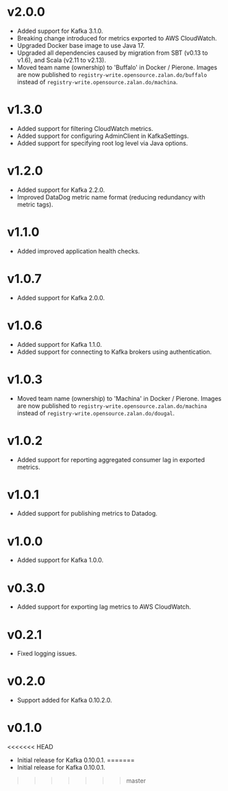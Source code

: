 # v2.0.0

 - Added support for Kafka 3.1.0.
 - Breaking change introduced for metrics exported to AWS CloudWatch.
 - Upgraded Docker base image to use Java 17.
 - Upgraded all dependencies caused by migration from SBT (v0.13 to v1.6), and Scala (v2.11 to v2.13).
 - Moved team name (ownership) to 'Buffalo' in Docker / Pierone. Images are now published to `registry-write.opensource.zalan.do/buffalo` instead of `registry-write.opensource.zalan.do/machina`.

# v1.3.0

 - Added support for filtering CloudWatch metrics.
 - Added support for configuring AdminClient in KafkaSettings.
 - Added support for specifying root log level via Java options.

# v1.2.0

 - Added support for Kafka 2.2.0.
 - Improved DataDog metric name format (reducing redundancy with metric tags).

# v1.1.0

 - Added improved application health checks.

# v1.0.7

 - Added support for Kafka 2.0.0.

# v1.0.6

 - Added support for Kafka 1.1.0.
 - Added support for connecting to Kafka brokers using authentication.

# v1.0.3

 - Moved team name (ownership) to 'Machina' in Docker / Pierone. Images are now published to `registry-write.opensource.zalan.do/machina` instead of `registry-write.opensource.zalan.do/dougal`.

# v1.0.2

 - Added support for reporting aggregated consumer lag in exported metrics.

# v1.0.1

 - Added support for publishing metrics to Datadog.

# v1.0.0

 - Added support for Kafka 1.0.0.

# v0.3.0

 - Added support for exporting lag metrics to AWS CloudWatch.

# v0.2.1

 - Fixed logging issues.

# v0.2.0

 - Support added for Kafka 0.10.2.0.

# v0.1.0

<<<<<<< HEAD
 - Initial release for Kafka 0.10.0.1.
=======
- Initial release for Kafka 0.10.0.1.
>>>>>>> master
